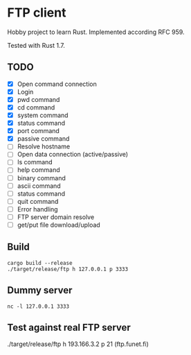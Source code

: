 # FTP client

Hobby project to learn Rust.
Implemented according RFC 959.

Tested with Rust 1.7.

## TODO

- [x] Open command connection
- [x] Login
- [x] pwd command
- [x] cd command
- [x] system command
- [x] status command
- [x] port command
- [x] passive command
- [ ] Resolve hostname
- [ ] Open data connection (active/passive)
- [ ] ls command
- [ ] help command
- [ ] binary command
- [ ] ascii command
- [ ] status command
- [ ] quit command
- [ ] Error handling
- [ ] FTP server domain resolve
- [ ] get/put file download/upload

## Build
```
cargo build --release
./target/release/ftp h 127.0.0.1 p 3333
```

## Dummy server
```
nc -l 127.0.0.1 3333
```

## Test against real FTP server

./target/release/ftp h 193.166.3.2 p 21 (ftp.funet.fi)
